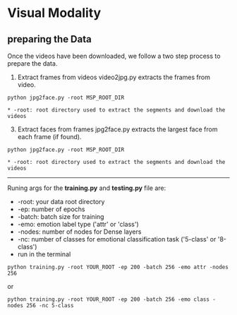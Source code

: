 # Visual Modality


## preparing the Data
Once the videos have been downloaded, we follow a two step process to prepare the data.
1. Extract frames from videos
  video2jpg.py extracts the frames from video.
  ```
  python jpg2face.py -root MSP_ROOT_DIR
  ```
    * -root: root directory used to extract the segments and download the videos
3. Extract faces from frames
  jpg2face.py extracts the largest face from each frame (if found).
  ```
  python jpg2face.py -root MSP_ROOT_DIR
  ```
    * -root: root directory used to extract the segments and download the videos




-------------------------------------
Runing args for the **training.py** and **testing.py** file are:
   * -root: your data root directory
   * -ep: number of epochs
   * -batch: batch size for training
   * -emo: emotion label type ('attr' or 'class')
   * -nodes: number of nodes for Dense layers
   * -nc: number of classes for emotional classification task ('5-class' or '8-class') 
   * run in the terminal

```
python training.py -root YOUR_ROOT -ep 200 -batch 256 -emo attr -nodes 256
```
or
```
python training.py -root YOUR_ROOT -ep 200 -batch 256 -emo class -nodes 256 -nc 5-class
```
